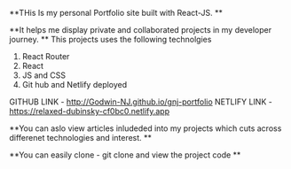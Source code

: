 **THis Is my personal Portfolio site built with React-JS. **

**It helps me display private and collaborated projects in my developer journey. **
This projects uses the following technolgies 
1) React Router
2) React
3) JS and CSS
4) Git hub and Netlify deployed 

GITHUB LINK - http://Godwin-NJ.github.io/gnj-portfolio
NETLIFY LINK - https://relaxed-dubinsky-cf0bc0.netlify.app

**You can aslo view articles inludeded into my projects which cuts across differenet technologies and interest. **

**You can easily clone - git clone and view the project code **

